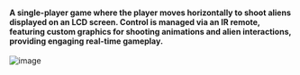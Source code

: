 #### A single-player game where the player moves horizontally to shoot aliens displayed on an LCD screen. Control is managed via an IR remote, featuring custom graphics for shooting animations and alien interactions, providing engaging real-time gameplay.
![image](https://github.com/RY4N247/ArduinoSpaceInvaders/assets/99217688/c5f709ca-7eb6-442a-b77c-e97be958dd74)

